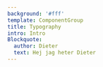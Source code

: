 ```yaml
---
background: '#fff'
template: ComponentGroup
title: Typography
intro: Intro
Blockquote:
  author: Dieter
  text: Hej jag heter Dieter
---
```


